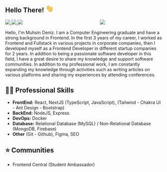 <h2> Hello There! <img src="https://raw.githubusercontent.com/ABSphreak/ABSphreak/master/gifs/Hi.gif" height="25px"></h2>

<a href="https://www.linkedin.com/in/muhsindeniz/" target="_blank">
<img src="https://img.shields.io/badge/LinkedIn-0077B5?style=for-the-badge&logo=linkedin&logoColor=white" />
</a>
<a href="https://www.youtube.com/@muhsindeniz" target="_blank">
<img src="https://img.shields.io/badge/YouTube-FF0000?style=for-the-badge&logo=youtube&logoColor=white" />
</a>
<a href="https://medium.com/@muhsindeniz" target="_blank">
<img src="https://img.shields.io/badge/Medium-12100E?style=for-the-badge&logo=medium&logoColor=white" />
</a>

<img align="right" src="https://www.iroidtechnologies.com/static/home/images/oew_rrybb.gif" width='200' />

Hello, I'm Muhsin Deniz. I am a Computer Engineering graduate and have a strong background in Frontend. In the first 3 years of my career, I worked as Frontend and Fullstack in various projects in corporate companies, then I developed myself as a Frontend Developer in different startup companies for 2 years. In addition to being a passionate software developer in this field, I have a great desire to share my knowledge and support software communities. In addition to my professional work, I am constantly expanding my knowledge through activities such as writing articles on various platforms and sharing my experiences by attending conferences.

## 👨‍💻 Professional Skills

-  **FrontEnd:**  React, NextJS (TypeScript, JavaScript), (Tailwind - Chakra UI - Ant Design - Bootstrap)
-  **BackEnd:**  NodeJS, Express
-  **DevOps:**  Docker
-  **Database:**  Relational Database (MySQL) / Non-Relational Database (MongoDB, Firebase)
- **Other**  (Git - Github), Figma, SEO

## ⭐️ Communities 

- Frontend Central (Student Ambassador)
